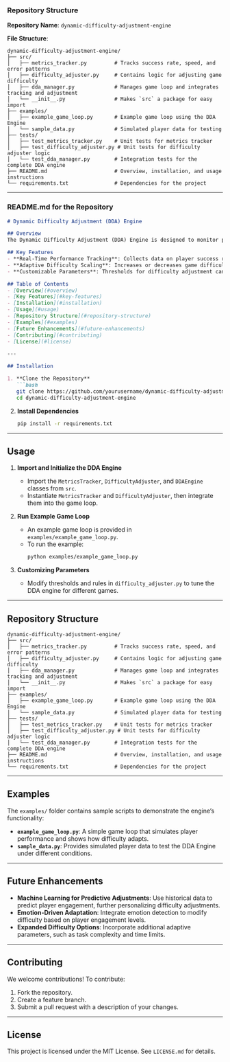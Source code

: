 ### Repository Structure

**Repository Name**: `dynamic-difficulty-adjustment-engine`

**File Structure**:

```plaintext
dynamic-difficulty-adjustment-engine/
├── src/
│   ├── metrics_tracker.py         # Tracks success rate, speed, and error patterns
│   ├── difficulty_adjuster.py     # Contains logic for adjusting game difficulty
│   ├── dda_manager.py             # Manages game loop and integrates tracking and adjustment
│   └── __init__.py                # Makes `src` a package for easy import
├── examples/
│   ├── example_game_loop.py       # Example game loop using the DDA Engine
│   └── sample_data.py             # Simulated player data for testing
├── tests/
│   ├── test_metrics_tracker.py    # Unit tests for metrics tracker
│   ├── test_difficulty_adjuster.py # Unit tests for difficulty adjuster logic
│   └── test_dda_manager.py        # Integration tests for the complete DDA engine
├── README.md                      # Overview, installation, and usage instructions
└── requirements.txt               # Dependencies for the project
```

---

### README.md for the Repository

```markdown
# Dynamic Difficulty Adjustment (DDA) Engine

## Overview
The Dynamic Difficulty Adjustment (DDA) Engine is designed to monitor player performance and adjust game difficulty in real-time. By analyzing player success rate, speed, and error patterns, the DDA Engine helps maintain an optimal “flow” state, ensuring that players are consistently engaged and appropriately challenged.

## Key Features
- **Real-Time Performance Tracking**: Collects data on player success rate, speed, and common errors.
- **Adaptive Difficulty Scaling**: Increases or decreases game difficulty based on player performance.
- **Customizable Parameters**: Thresholds for difficulty adjustment can be tuned to fit different games and player needs.

## Table of Contents
- [Overview](#overview)
- [Key Features](#key-features)
- [Installation](#installation)
- [Usage](#usage)
- [Repository Structure](#repository-structure)
- [Examples](#examples)
- [Future Enhancements](#future-enhancements)
- [Contributing](#contributing)
- [License](#license)

---

## Installation

1. **Clone the Repository**
   ```bash
   git clone https://github.com/yourusername/dynamic-difficulty-adjustment-engine.git
   cd dynamic-difficulty-adjustment-engine
   ```

2. **Install Dependencies**
   ```bash
   pip install -r requirements.txt
   ```

---

## Usage

1. **Import and Initialize the DDA Engine**
   - Import the `MetricsTracker`, `DifficultyAdjuster`, and `DDAEngine` classes from `src`.
   - Instantiate `MetricsTracker` and `DifficultyAdjuster`, then integrate them into the game loop.

2. **Run Example Game Loop**
   - An example game loop is provided in `examples/example_game_loop.py`.
   - To run the example:
     ```bash
     python examples/example_game_loop.py
     ```

3. **Customizing Parameters**
   - Modify thresholds and rules in `difficulty_adjuster.py` to tune the DDA engine for different games.

---

## Repository Structure

```plaintext
dynamic-difficulty-adjustment-engine/
├── src/
│   ├── metrics_tracker.py         # Tracks success rate, speed, and error patterns
│   ├── difficulty_adjuster.py     # Contains logic for adjusting game difficulty
│   ├── dda_manager.py             # Manages game loop and integrates tracking and adjustment
│   └── __init__.py                # Makes `src` a package for easy import
├── examples/
│   ├── example_game_loop.py       # Example game loop using the DDA Engine
│   └── sample_data.py             # Simulated player data for testing
├── tests/
│   ├── test_metrics_tracker.py    # Unit tests for metrics tracker
│   ├── test_difficulty_adjuster.py # Unit tests for difficulty adjuster logic
│   └── test_dda_manager.py        # Integration tests for the complete DDA engine
├── README.md                      # Overview, installation, and usage instructions
└── requirements.txt               # Dependencies for the project
```

---

## Examples

The `examples/` folder contains sample scripts to demonstrate the engine’s functionality:
- **`example_game_loop.py`**: A simple game loop that simulates player performance and shows how difficulty adapts.
- **`sample_data.py`**: Provides simulated player data to test the DDA Engine under different conditions.

---

## Future Enhancements
- **Machine Learning for Predictive Adjustments**: Use historical data to predict player engagement, further personalizing difficulty adjustments.
- **Emotion-Driven Adaptation**: Integrate emotion detection to modify difficulty based on player engagement levels.
- **Expanded Difficulty Options**: Incorporate additional adaptive parameters, such as task complexity and time limits.

---

## Contributing

We welcome contributions! To contribute:
1. Fork the repository.
2. Create a feature branch.
3. Submit a pull request with a description of your changes.

---

## License

This project is licensed under the MIT License. See `LICENSE.md` for details.
